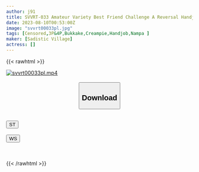 ```yaml
---
author: j91
title: SVVRT-033 Amateur Variety Best Friend Challenge A Reversal Handjob Battle > Battle <If You’re Giving A Handjob And Make You Ejaculate, Loser! Immediately Saddle Pies Sex Death! If You Win, You Will Get A Prize Of 100,000 Yen! ‘Russian Without Honor’ Roulette Handjob
date: 2023-08-10T00:53:00Z
image: "svvrt00033pl.jpg"
tags: [Censored,3P&4P,Bukkake,Creampie,Handjob,Nampa ]
maker: [Sadistic Village]
actress: []
---
```



{{< rawhtml >}}

<div class="video" data-videoid="wlw9pzOAAKTJJm0">
    <a href="javascript:;">
        <img src="https://my.j91.asia/posts/svvrt00033pl/svvrt00033pl.jpg" width="WIDTH" height="HEIGHT" alt="svvrt00033pl.mp4" loading="lazy">
    </a>
</div>

<script type="text/javascript" src="https://j91.asia/asset/on-demand-st.js"></script>

<br>
  <link rel="stylesheet" href="https://j91.asia/asset/bs5.css">
  
  <center>
  <button class="btn btn-primary" type="button" data-bs-toggle="collapse" data-bs-target=".multi-collapse" aria-expanded="false" aria-controls="multiCollapseExample1 multiCollapseExample2"><h2>Download</h2></button></center>
</p>
<div class="row">
  <div class="col">
    <div class="collapse multi-collapse" id="multiCollapseExample1">
      <div class="card card-body">
	      	      <br>
<div class="buttons">  
<a href="https://streamtape.to/v/wlw9pzOAAKTJJm0"><button class="btn-hover color-3"><i class="fa fa-download"></i> ST</button></a></div>
    </div>
  </div>
</div>
  <div class="col">
    <div class="collapse multi-collapse" id="multiCollapseExample2">
      <div class="card card-body">
	      <br>
<div class="buttons">
    <a href="https://wolfstream.tv/xx4v2oer9siu"><button class="btn-hover color-9"><i class="fa fa-download"></i> WS</button></a></div>
<br><br>
      </div>
    </div>
  </div>
</div>

{{< /rawhtml >}}